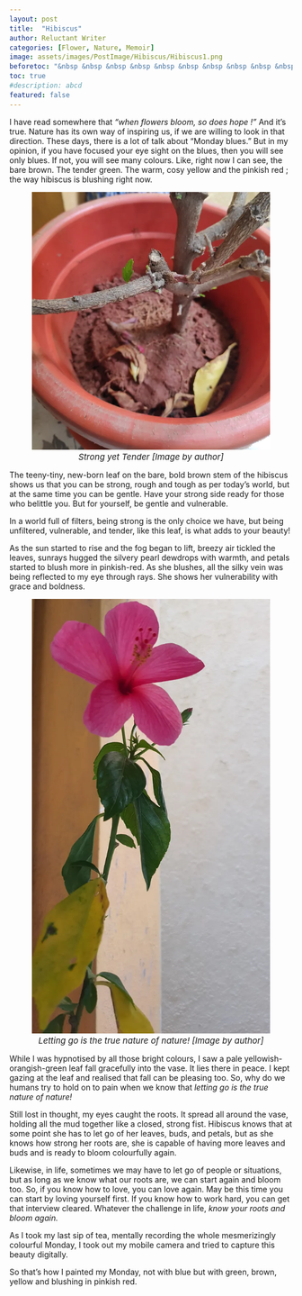 ```yaml
---
layout: post
title:  "Hibiscus"
author: Reluctant Writer
categories: [Flower, Nature, Memoir]
image: assets/images/PostImage/Hibiscus/Hibiscus1.png
beforetoc: "&nbsp &nbsp &nbsp &nbsp &nbsp &nbsp &nbsp &nbsp &nbsp &nbsp &nbsp &nbsp &nbsp &nbsp &nbsp &nbsp When flowers bloom, so does Hope! [Image by author]" 
toc: true
#description: abcd
featured: false
---
```


I have read somewhere that <i>“when flowers bloom, so does hope !” </i> And it’s true. Nature has its own way of inspiring us, if we are willing to look in that direction. These days, there is a lot of talk about “Monday blues.” But in my opinion, if you have focused your eye sight on the blues, then you will see only blues. If not, you will see many colours. Like, right now I can see, the bare brown. The tender green. The warm, cosy yellow and the pinkish red ; the way hibiscus is blushing right now.

<figure>
<img src = '../assets/images/PostImage/Hibiscus/Hibiscus2.png' >
<figcaption style="font-size:15px; text-align:center;">   <i>Strong yet Tender [Image by author] </i></figcaption>
</figure>

The teeny-tiny, new-born leaf on the bare, bold brown stem of the hibiscus shows us that you can be strong, rough and tough as per today’s world, but at the same time you can be gentle. Have your strong side ready for those who belittle you. But for yourself, be gentle and vulnerable.

In a world full of filters, being strong is the only choice we have, but being unfiltered, vulnerable, and tender, like this leaf, is what adds to your beauty!

As the sun started to rise and the fog began to lift, breezy air tickled the leaves, sunrays hugged the silvery pearl dewdrops with warmth, and petals started to blush more in pinkish-red. As she blushes, all the silky vein was being reflected to my eye through rays. She shows her vulnerability with grace and boldness.

<figure>
<img src = '../assets/images/PostImage/Hibiscus/Hibiscus3.png' >
<figcaption style="font-size:15px; text-align:center;"> <i>Letting go is the true nature of nature! [Image by author]</i></figcaption>
</figure>

While I was hypnotised by all those bright colours, I saw a pale yellowish-orangish-green leaf fall gracefully into the vase. It lies there in peace. I kept gazing at the leaf and realised that fall can be pleasing too. So, why do we humans try to hold on to pain when we know that <rw-custom-highlight-text> <i> letting go is the true nature of nature! </i> </rw-custom-highlight-text> 

Still lost in thought, my eyes caught the roots. It spread all around the vase, holding all the mud together like a closed, strong fist. Hibiscus knows that at some point she has to let go of her leaves, buds, and petals, but as she knows how strong her roots are, she is capable of having more leaves and buds and is ready to bloom colourfully again.

Likewise, in life, sometimes we may have to let go of people or situations, but as long as we know what our roots are, we can start again and bloom too. So, if you know how to love, you can love again. May be this time you can start by loving yourself first. If you know how to work hard, you can get that interview cleared. Whatever the challenge in life, <rw-custom-highlight-text> <i>know your roots and bloom again. </i> </rw-custom-highlight-text>

As I took my last sip of tea, mentally recording the whole mesmerizingly colourful Monday, I took out my mobile camera and tried to capture this beauty digitally.

So that’s how I painted my Monday, not with blue but with green, brown, yellow and blushing in pinkish red.